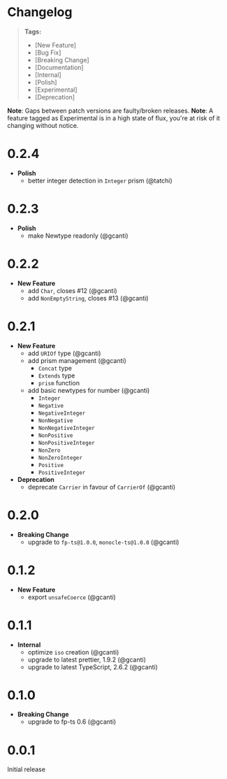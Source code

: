 # Changelog

> **Tags:**
>
> - [New Feature]
> - [Bug Fix]
> - [Breaking Change]
> - [Documentation]
> - [Internal]
> - [Polish]
> - [Experimental]
> - [Deprecation]

**Note**: Gaps between patch versions are faulty/broken releases. **Note**: A feature tagged as Experimental is in a
high state of flux, you're at risk of it changing without notice.

# 0.2.4

- **Polish**
  - better integer detection in `Integer` prism (@tatchi)

# 0.2.3

- **Polish**
  - make Newtype readonly (@gcanti)

# 0.2.2

- **New Feature**
  - add `Char`, closes #12 (@gcanti)
  - add `NonEmptyString`, closes #13 (@gcanti)

# 0.2.1

- **New Feature**
  - add `URIOf` type (@gcanti)
  - add prism management (@gcanti)
    - `Concat` type
    - `Extends` type
    - `prism` function
  - add basic newtypes for number (@gcanti)
    - `Integer`
    - `Negative`
    - `NegativeInteger`
    - `NonNegative`
    - `NonNegativeInteger`
    - `NonPositive`
    - `NonPositiveInteger`
    - `NonZero`
    - `NonZeroInteger`
    - `Positive`
    - `PositiveInteger`
- **Deprecation**
  - deprecate `Carrier` in favour of `CarrierOf` (@gcanti)

# 0.2.0

- **Breaking Change**
  - upgrade to `fp-ts@1.0.0`, `monocle-ts@1.0.0` (@gcanti)

# 0.1.2

- **New Feature**
  - export `unsafeCoerce` (@gcanti)

# 0.1.1

- **Internal**
  - optimize `iso` creation (@gcanti)
  - upgrade to latest prettier, 1.9.2 (@gcanti)
  - upgrade to latest TypeScript, 2.6.2 (@gcanti)

# 0.1.0

- **Breaking Change**
  - upgrade to fp-ts 0.6 (@gcanti)

# 0.0.1

Initial release
